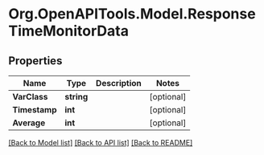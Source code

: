 # Org.OpenAPITools.Model.ResponseTimeMonitorData

## Properties

Name | Type | Description | Notes
------------ | ------------- | ------------- | -------------
**VarClass** | **string** |  | [optional] 
**Timestamp** | **int** |  | [optional] 
**Average** | **int** |  | [optional] 

[[Back to Model list]](../README.md#documentation-for-models) [[Back to API list]](../README.md#documentation-for-api-endpoints) [[Back to README]](../README.md)

